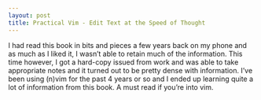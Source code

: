 ```yaml
---
layout: post
title: Practical Vim - Edit Text at the Speed of Thought
---
```


I had read this book in bits and pieces a few years back on my phone and as much as I liked it, I wasn’t able to retain much of the information. This time however, I got a hard-copy issued from work and was able to take appropriate notes and it turned out to be pretty dense with information. I’ve been using (n)vim for the past 4 years or so and I ended up learning quite a lot of information from this book. A must read if you’re into vim.
